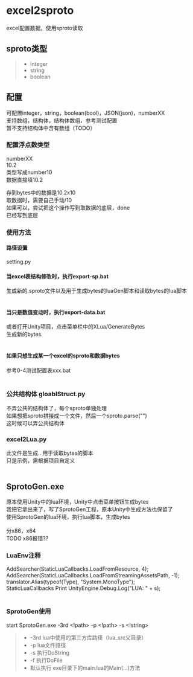 # excel2sproto
excel配置数据，使用sproto读取

## sproto类型

> * integer
> * string
> * boolean

## 配置
可配置integer，string，boolean(bool)，JSON(json)，numberXX</br>
支持数组，结构体，结构体数组，参考测试配置</br>
暂不支持结构体中含有数组（TODO）</br>

### 配置浮点数类型
numberXX</br>
10.2</br>
类型写成number10</br>
数据直接填10.2</br>

存到bytes中的数据是10.2x10</br>
取数据时，需要自己手动/10</br>
如果可以，尝试把这个操作写到取数据的底层，done</br>
已经写到底层</br>

### 使用方法
#### 路径设置
setting.py
#### 当excel表结构修改时，执行export-sp.bat</br>
生成新的.sproto文件以及用于生成bytes的luaGen脚本和读取bytes的lua脚本</br>
</br>

#### 当只是数值变动时，执行export-data.bat</br>
或者打开Unity项目，点击菜单栏中的XLua/GenerateBytes</br>
生成新的bytes</br>
</br>

#### 如果只想生成某一个excel的sproto和数据bytes</br>
参考0-4测试配置表xxx.bat</br>
</br>

### 公共结构体 gloablStruct.py
不弄公共的结构体了，每个sproto单独处理</br>
如果想把sproto拼接成一个文件，然后一个sproto.parse("")</br>
这时候可以弄公共结构体</br>

### excel2Lua.py</br>
此文件是生成.. 用于读取bytes的脚本</br>
只是示例，需根据项目自定义</br>
</br>


## SprotoGen.exe
原本使用Unity中的lua环境，Unity中点击菜单按钮生成bytes</br>
我把它拿出来了，写了SprotoGen工程，原本Unity中生成方法也保留了</br>
使用SprotoGen的lua环境，执行lua脚本，生成bytes</br>
</br>
分x86，x64</br>
TODO x86报错??</br>

### LuaEnv注释
AddSearcher(StaticLuaCallbacks.LoadFromResource, 4);</br>
AddSearcher(StaticLuaCallbacks.LoadFromStreamingAssetsPath, -1);</br>
translator.Alias(typeof(Type), "System.MonoType");</br>
StaticLuaCallbacks Print UnityEngine.Debug.Log("LUA: " + s);</br>
</br>

### SprotoGen使用
start SprotoGen.exe -3rd <!path> -p <!path> -s <!string></br>

> * -3rd lua中使用的第三方库路径（lua_src父目录）
> * -p lua文件路径
> * -s 执行DoString
> * -f 执行DoFile
> * 默认执行 exe目录下的main.lua的Main(...)方法
